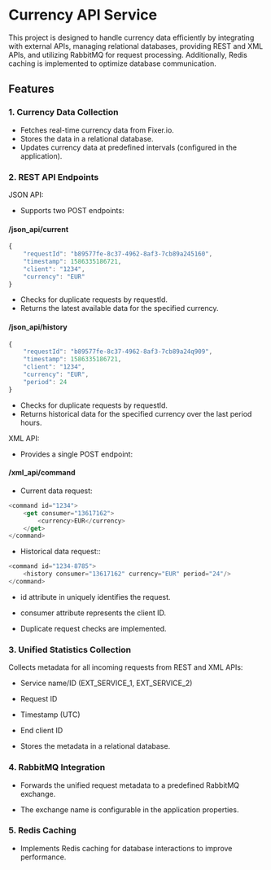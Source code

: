 
# Currency API Service

This project is designed to handle currency data efficiently by integrating with external APIs, managing relational databases, providing REST and XML APIs, and utilizing RabbitMQ for request processing. Additionally, Redis caching is implemented to optimize database communication.


## Features

### 1. Currency Data Collection
- Fetches real-time currency data from Fixer.io.
- Stores the data in a relational database.
- Updates currency data at predefined intervals (configured in the application).

### 2. REST API Endpoints
JSON API:

- Supports two POST endpoints:
  
#### /json_api/current

```javascript
{
    "requestId": "b89577fe-8c37-4962-8af3-7cb89a245160",
    "timestamp": 1586335186721,
    "client": "1234",
    "currency": "EUR"
}
```
- Checks for duplicate requests by requestId.
- Returns the latest available data for the specified currency.

#### /json_api/history

```javascript
{
    "requestId": "b89577fe-8c37-4962-8af3-7cb89a24q909",
    "timestamp": 1586335186721,
    "client": "1234",
    "currency": "EUR",
    "period": 24
}
```
- Checks for duplicate requests by requestId.
- Returns historical data for the specified currency over the last period hours.

XML API:
- Provides a single POST endpoint:

#### /xml_api/command
- Current data request:

```javascript
<command id="1234">
    <get consumer="13617162">
        <currency>EUR</currency>
    </get>
</command>
```

- Historical data request::

```javascript
<command id="1234-8785">
    <history consumer="13617162" currency="EUR" period="24"/>
</command>
```

- id attribute in <command> uniquely identifies the request.

- consumer attribute represents the client ID.

- Duplicate request checks are implemented.

### 3. Unified Statistics Collection

Collects metadata for all incoming requests from REST and XML APIs:

- Service name/ID (EXT_SERVICE_1, EXT_SERVICE_2)

- Request ID

- Timestamp (UTC)

- End client ID

- Stores the metadata in a relational database.

### 4. RabbitMQ Integration

- Forwards the unified request metadata to a predefined RabbitMQ exchange.

- The exchange name is configurable in the application properties.

### 5. Redis Caching

- Implements Redis caching for database interactions to improve performance.

